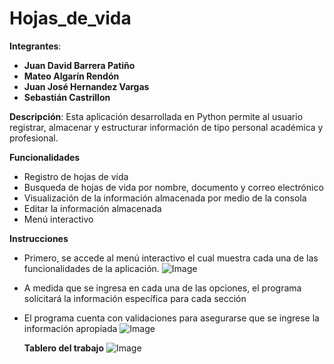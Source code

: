 # Hojas_de_vida

**Integrantes**:

- **Juan David Barrera Patiño**
- **Mateo Algarín Rendón**
- **Juan José Hernandez Vargas**
- **Sebastián Castrillon**

**Descripción**:
Esta aplicación desarrollada en Python permite al usuario registrar, almacenar y estructurar información de tipo personal académica y profesional.

**Funcionalidades**
- Registro de hojas de vida
- Busqueda de hojas de vida por nombre, documento y correo electrónico
- Visualización de la información almacenada por medio de la consola
- Editar la información almacenada
- Menú interactivo

**Instrucciones**
- Primero, se accede al menú interactivo el cual muestra cada una de las funcionalidades de la aplicación.
  ![Image](https://github.com/user-attachments/assets/8249e130-d927-4845-905b-513d3775ff70)
- A medida que se ingresa en cada una de las opciones, el programa solicitará la información específica para cada sección
- El programa cuenta con validaciones para asegurarse que se ingrese la información apropiada
  ![Image](https://github.com/user-attachments/assets/d9b87fa1-0577-4290-9115-62dd9c5a91d2)

  **Tablero del trabajo**
  ![Image](https://github.com/user-attachments/assets/26b160d7-59c4-4a59-a5ee-3b2f8139dd62)

